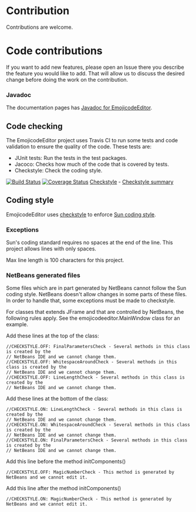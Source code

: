 # Contribution
Contributions are welcome.

# Code contributions
If you want to add new features, please open an Issue there you describe the
feature you would like to add. That will allow us to discuss the desired change
before doing the work on the contribution.

### Javadoc
The documentation pages has [Javadoc for EmojicodeEditor](https://danielb987.github.io/EmojicodeEditor/javadoc/).

## Code checking
The EmojicodeEditor project uses Travis CI to run some tests and code validation
to ensure the quality of the code. These tests are:
- JUnit tests: Run the tests in the test packages.
- Jacoco: Checks how much of the code that is covered by tests.
- Checkstyle: Check the coding style.

[![Build Status](https://travis-ci.org/danielb987/EmojicodeEditor.svg?branch=master)](https://travis-ci.org/danielb987/EmojicodeEditor) [![Coverage Status](https://coveralls.io/repos/github/danielb987/EmojicodeEditor/badge.svg?branch=master)](https://coveralls.io/github/danielb987/EmojicodeEditor?branch=master)
[Checkstyle](https://danielb987.github.io/EmojicodeEditor/checkstyle/checkstyle_errors.xml) - [Checkstyle summary](https://danielb987.github.io/EmojicodeEditor/checkstyle/checkstyle_report.html)

## Coding style
EmojicodeEditor uses [checkstyle](http://checkstyle.sourceforge.net/) to enforce
[Sun coding style](http://checkstyle.sourceforge.net/sun_style.html).

### Exceptions
Sun's coding standard requires no spaces at the end of the line. This project allows
lines with only spaces.

Max line length is 100 characters for this project.

### NetBeans generated files
Some files which are in part generated by NetBeans cannot follow the Sun coding style.
NetBeans doesn't allow changes in some parts of these files. In order to handle that,
some exceptions must be made to checkstyle.

For classes that extends JFrame and that are controlled by NetBeans, the following rules
apply. See the emojicodeeditor.MainWindow class for an example.

Add these lines at the top of the class:
```
//CHECKSTYLE.OFF: FinalParametersCheck - Several methods in this class is created by the
// NetBeans IDE and we cannot change them.
//CHECKSTYLE.OFF: WhitespaceAroundCheck - Several methods in this class is created by the
// NetBeans IDE and we cannot change them.
//CHECKSTYLE.OFF: LineLengthCheck - Several methods in this class is created by the
// NetBeans IDE and we cannot change them.
```
Add these lines at the bottom of the class:
```
//CHECKSTYLE.ON: LineLengthCheck - Several methods in this class is created by the
// NetBeans IDE and we cannot change them.
//CHECKSTYLE.ON: WhitespaceAroundCheck - Several methods in this class is created by the
// NetBeans IDE and we cannot change them.
//CHECKSTYLE.ON: FinalParametersCheck - Several methods in this class is created by the
// NetBeans IDE and we cannot change them.
```
Add this line before the method initComponents()
```
//CHECKSTYLE.OFF: MagicNumberCheck - This method is generated by NetBeans and we cannot edit it.
```
Add this line after the method initComponents()
```
//CHECKSTYLE.ON: MagicNumberCheck - This method is generated by NetBeans and we cannot edit it.
```
